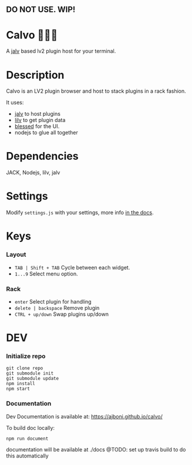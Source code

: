 ## DO NOT USE. WIP!

# Calvo 🧑🏼‍🦲

A [jalv](http://drobilla.net/software/jalv) based lv2 plugin host for your terminal.

# Description

Calvo is an LV2 plugin browser and host to stack plugins in a rack fashion.

It uses:

- [jalv](http://drobilla.net/software/jalv) to host plugins
- [lilv](http://drobilla.net/software/lilv) to get plugin data
- [blessed](https://github.com/chjj/blessed) for the UI.
- nodejs to glue all together

# Dependencies

JACK, Nodejs, lilv, jalv

# Settings
Modify `settings.js` with your settings, more info [in the docs](https://ajboni.github.io/calvo/module-settings.html).

# Keys

### Layout

- `TAB | Shift + TAB` Cycle between each widget.
- `1...9` Select menu option.

### Rack

- `enter` Select plugin for handling
- `delete | backspace` Remove plugin
- `CTRL + up/down` Swap plugins up/down


# DEV

### Initialize repo

```
git clone repo
git submodule init
git submodule update
npm install
npm start
```

### Documentation

Dev Documentation is available at: https://ajboni.github.io/calvo/

To build doc locally:
```
npm run document
```

documentation will be available at ./docs
@TODO: set up travis build to do this automatically
